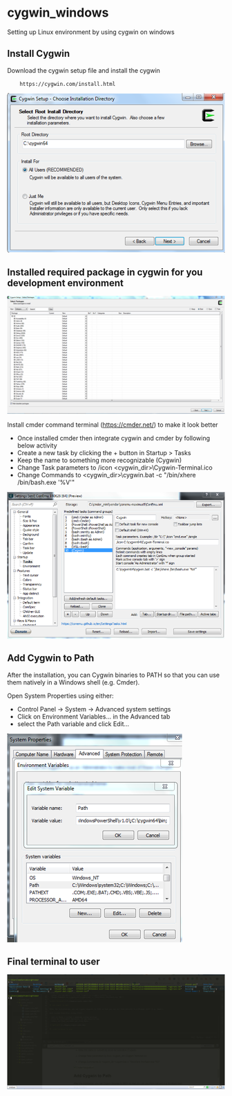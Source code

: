 # cygwin_windows
Setting up Linux environment by using cygwin on windows

## Install Cygwin
Download the cygwin setup file and install the cygwin

        https://cygwin.com/install.html
        
![Setup](./images/cygwin_setup.PNG)

## Installed required package in cygwin for you development environment

![CygwinPackages](./images/cygwin_package.PNG)


Install cmder command terminal (https://cmder.net/) to make it look better

- Once installed cmder then integrate cygwin and cmder by following below activity
- Create a new task by clicking the + button in Startup > Tasks
- Keep the name to something more recognizable (Cygwin)
- Change Task parameters to /icon <cygwin_dir>\Cygwin-Terminal.ico
- Change Commands to <cygwin_dir>\cygwin.bat -c "/bin/xhere /bin/bash.exe '%V'"
  
![CmderIntegration](./images/cygwin_cmder.PNG)

## Add Cygwin to Path

After the installation, you can Cygwin binaries to PATH so that you can use them natively in a Windows shell (e.g. Cmder).

Open System Properties using either:

- Control Panel → System → Advanced system settings
- Click on Environment Variables… in the Advanced tab
- select the Path variable and click Edit…

![Cygwinpath](./images/cygwin_path.PNG)

## Final terminal to user

![cmder](./images/cmder.PNG)